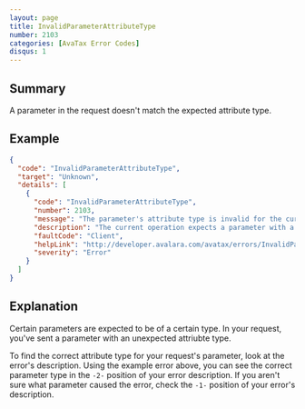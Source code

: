 ```yaml
---
layout: page
title: InvalidParameterAttributeType
number: 2103
categories: [AvaTax Error Codes]
disqus: 1
---
```


## Summary

A parameter in the request doesn't match the expected attribute type.

## Example

```json
{
  "code": "InvalidParameterAttributeType",
  "target": "Unknown",
  "details": [
    {
      "code": "InvalidParameterAttributeType",
      "number": 2103,
      "message": "The parameter's attribute type is invalid for the current operation.",
      "description": "The current operation expects a parameter with a '-0-' attribute type, but the provided parameter '-1-' has a '-2-' attribute type.",
      "faultCode": "Client",
      "helpLink": "http://developer.avalara.com/avatax/errors/InvalidParameterAttributeType",
      "severity": "Error"
    }
  ]
}
```

## Explanation

Certain parameters are expected to be of a certain type. In your request, you've sent a parameter with an unexpected attriubte type.

To find the correct attribute type for your request's parameter, look at the error's description. Using the example error above, you can see the correct parameter type in the `-2-` position of your error description. If you aren't sure what parameter caused the error, check the `-1-` position of your error's description.
